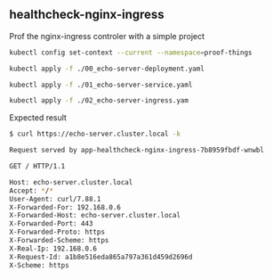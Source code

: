 
## healthcheck-nginx-ingress

Prof the nginx-ingress controler with a simple project

```sh
kubectl config set-context --current --namespace=proof-things

kubectl apply -f ./00_echo-server-deployment.yaml

kubectl apply -f ./01_echo-server-service.yaml

kubectl apply -f ./02_echo-server-ingress.yam
```

Expected result
```sh
$ curl https://echo-server.cluster.local -k

Request served by app-healthcheck-nginx-ingress-7b8959fbdf-wnwbl

GET / HTTP/1.1

Host: echo-server.cluster.local
Accept: */*
User-Agent: curl/7.88.1
X-Forwarded-For: 192.168.0.6
X-Forwarded-Host: echo-server.cluster.local
X-Forwarded-Port: 443
X-Forwarded-Proto: https
X-Forwarded-Scheme: https
X-Real-Ip: 192.168.0.6
X-Request-Id: a1b8e516eda865a797a361d459d2696d
X-Scheme: https
```